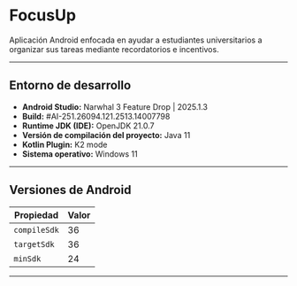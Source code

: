 # FocusUp

Aplicación Android enfocada en ayudar a estudiantes universitarios a organizar sus tareas mediante recordatorios e incentivos.

---

## Entorno de desarrollo

- **Android Studio:** Narwhal 3 Feature Drop | 2025.1.3  
- **Build:** #AI-251.26094.121.2513.14007798  
- **Runtime JDK (IDE):** OpenJDK 21.0.7  
- **Versión de compilación del proyecto:** Java 11  
- **Kotlin Plugin:** K2 mode  
- **Sistema operativo:** Windows 11

---

## Versiones de Android

| Propiedad | Valor |
|------------|--------|
| `compileSdk` | 36 |
| `targetSdk` | 36 |
| `minSdk` | 24 |

---
